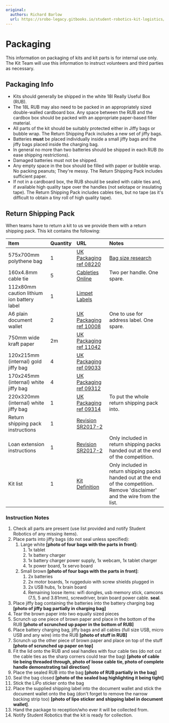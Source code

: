 ```yaml
---
original:
  authors: Richard Barlow
  url: https://srobo-legacy.gitbooks.io/student-robotics-kit-logistics/kit-transport/packaging.html
---
```

# Packaging

This information on packaging of kits and kit parts is for internal use only. The Kit Team will use this information to instruct volunteers and third parties as necessary.

## Packaging Info

* Kits should generally be shipped in the white 18l Really Useful Box (RUB).
* The 18L RUB may also need to be packed in an appropriately sized double-walled cardboard box. Any space between the RUB and the cardbox box should be packed with an appropriate paper-based filler material.
* All parts of the kit should be suitably protected either in Jiffy bags or bubble wrap. The Return Shipping Pack includes a new set of jiffy bags.
* Batteries **must** be placed individually inside a small jiffy bags and the jiffy bags placed inside the charging bag.
* In general no more than two batteries should be shipped in each RUB (to ease shipping restrictions).
* Damaged batteries must not be shipped.
* Any empty space in the box should be filled with paper or bubble wrap. No packing peanuts; They're messy. The Return Shipping Pack includes sufficient paper.
* If not in a cardboard box, the RUB should be sealed with cable ties and, if available high quality tape over the handles (not selotape or insulating tape). The Return Shipping Pack includes cables ties, but no tape (as it's difficult to obtain a tiny roll of high quality tape).

## Return Shipping Pack

When teams have to return a kit to us we provide them with a return shipping pack. This kit contains the following:

| Item | Quantity | URL | Notes |
| :--- | :--- | :--- | :--- |
| 575x700mm polythene bag | 1 | [UK Packaging ref 08220](http://www.ukpackaging.com/postal-packaging/polythene-mailing-bags/grey-polythene-mailing-bags-575x700mm-60mu) | [Bag size research](../research.md#return-shipping-bag) |
| 160x4.8mm cable tie | 5 | [Cableties Online](https://www.cabletiesonline.co.uk/cable-ties-b-w/cable-ties-160mm-x-4.html) | Two per handle. One spare. |
| 112x80mm caution lithium ion battery label | 1 | [Limpet Labels](http://www.limpetlabels.co.uk/shop/view/293_Caution_Lithium_Battery_Labels/755_Caution_Lithium_Ion_Battery_Labels_%28112_x_80mm%29) |  |
| A6 plain document wallet | 2 | [UK Packaging ref 10008](http://www.ukpackaging.com/document-wallets-a6-document-enclosed-wallets-plain) | One to use for address label. One spare. |
| 750mm wide kraft paper | 2m | [UK Packaging ref 11042](http://www.ukpackaging.com/kraft-paper-rolls-imitation-kraft-kraft-paper-rolls-imitation-kraft-750mmx220m) |  |
| 120x215mm (internal) gold jiffy bag | 4 | [UK Packaging ref 09033](http://www.ukpackaging.com/arofol-classic-postal-bags-gold-2) |  |
| 170x245mm (internal) white jiffy bag | 4 | [UK Packaging ref 09312](http://www.ukpackaging.com/jiffy-earth-aware-airkraft-white-ak1-170x245mm-50-pack) |  |
| 220x320mm (internal) white jiffy bag | 1 | [UK Packaging ref 09314](http://www.ukpackaging.com/postal-packaging/jiffy-bags/jiffy-earth-aware-airkraft-white-ak3-220x320mm-50-pack) | To put the whole return shipping pack into. |
| Return shipping pack instructions | 1 | [Revision SR2017-2](https://github.com/srobo/return-shipping-pack/releases/download/SR2017-2/return-shipping-pack-instructions.pdf) |  |
| Loan extension instructions | 1 | [Revision SR2017-2](https://github.com/srobo/return-shipping-pack/releases/download/SR2017-2/loanext-instructions.pdf) | Only included in return shipping packs handed out at the end of the competition. |
| Kit list | 1 | [Kit Definition](../../kit-definition.md) | Only included in return shipping packs handed out at the end of the competition. Remove 'disclaimer'  and the wire from the list. |

### Instruction Notes

1. Check all parts are present (use list provided and notify Student Robotics of any missing items).
2. Place parts into jiffy bags (do not seal unless specified):
   1. Large white **\[photo of four bags with the parts in front\]:**
      1. 1x tablet
      2. 1x battery charger
      3. 1x battery charger power supply, 1x webcam, 1x tablet charger
      4. 1x power board, 1x servo board
   2. Small brown **\[photo of four bags with the parts in front\]**:
      1. 2x batteries
      2. 2x motor boards, 1x ruggeduio with screw shields plugged in
      3. 2x USB hubs, 1x brain board
      4. Remaining loose items: wifi dongles, usb memory stick, camcons (7.5, 5 and 3.81mm), screwdriver, brain board power cable. **seal**.
3. Place jiffy bag containing the batteries into the battery charging bag **\[photo of jiffy bag partially in charging bag\]**
4. Tear the brown paper into two equally sized pieces
5. Scrunch up one piece of brown paper and place in the bottom of the RUB **\[photo of scrunched up paper in the bottom of RUB\]**
6. Place battery charging bag, jiffy bags and all cables (full size USB, micro USB and any wire) into the RUB **\[photo of stuff in RUB\]**
7. Scrunch up the other piece of brown paper and place on top of the stuff **\[photo of scrunched up paper on top\]**
8. Fit the lid onto the RUB and seal handles with four cable ties (do not cut the cable ties as the sharp corners could tear the bag) **\[photo of cable tie being threaded through, photo of loose cable tie, photo of complete handle demonstrating tail direction\]**
9. Place the sealed RUB into the bag **\[photo of RUB partially in the bag\]**
10. Seal the bag closed **\[photo of the sealed bag highlighting it being tight\]**
11. Stick the LiPo sticker onto the bag
12. Place the supplied shipping label into the document wallet and stick the document wallet onto the bag (don't forget to remove the narrow backing strip too) **\[photo of lipo sticker and shipping label in document wallet\]**.
13. Hand the package to reception/who ever it will be collected from.
14. Notify Student Robotics that the kit is ready for collection.
